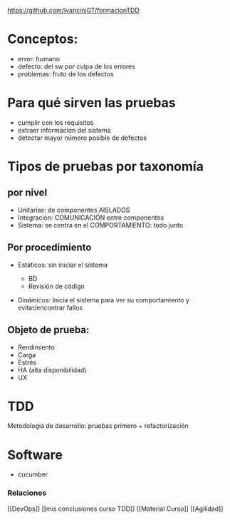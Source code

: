 
https://github.com/IvanciniGT/formacionTDD

# Conceptos:
- error: humano
- defecto: del sw por culpa de los errores
- problemas: fruto de los defectos

# Para qué sirven las pruebas
- cumplir con los requisitos
- extraer información del sistema
- detectar mayor número posible de defectos

# Tipos de pruebas por taxonomía
## por nivel
- Unitarias: de componentes AISLADOS
- Integración: COMUNICACIÓN entre componentes
- Sistema: se centra en el COMPORTAMIENTO: todo junto

## Por procedimiento
- Estáticos: sin iniciar el sistema
	- BD
	- Revisión de código
	
- Dinámicos: Inicia el sistema para ver su comportamiento y evitar/encontrar fallos	

## Objeto de prueba:
- Rendimiento
- Carga
- Estrés
- HA (alta disponibilidad)
- UX



# TDD
Metodología de desarrollo: pruebas primero + refactorización

# Software
* cucumber

### Relaciones
[[DevOps]]
[[mis conclusiones curso TDD]]
[[Material Curso]]
[[Agilidad]]
